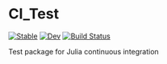 # CI_Test

[![Stable](https://img.shields.io/badge/docs-stable-blue.svg)](https://EdwardStables.github.io/CI_Test.jl/stable)
[![Dev](https://img.shields.io/badge/docs-dev-blue.svg)](https://EdwardStables.github.io/CI_Test.jl/dev)
[![Build Status](https://travis-ci.com/EdwardStables/CI_Test.jl.svg?branch=master)](https://travis-ci.com/EdwardStables/CI_Test.jl)

Test package for Julia continuous integration

